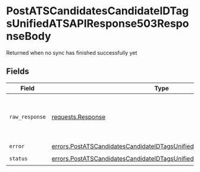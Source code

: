 # PostATSCandidatesCandidateIDTagsUnifiedATSAPIResponse503ResponseBody

Returned when no sync has finished successfully yet


## Fields

| Field                                                                                                                                                          | Type                                                                                                                                                           | Required                                                                                                                                                       | Description                                                                                                                                                    |
| -------------------------------------------------------------------------------------------------------------------------------------------------------------- | -------------------------------------------------------------------------------------------------------------------------------------------------------------- | -------------------------------------------------------------------------------------------------------------------------------------------------------------- | -------------------------------------------------------------------------------------------------------------------------------------------------------------- |
| `raw_response`                                                                                                                                                 | [requests.Response](https://requests.readthedocs.io/en/latest/api/#requests.Response)                                                                          | :heavy_minus_sign:                                                                                                                                             | Raw HTTP response; suitable for custom response parsing                                                                                                        |
| `error`                                                                                                                                                        | [errors.PostATSCandidatesCandidateIDTagsUnifiedATSAPIResponse503Error](../../models/errors/postatscandidatescandidateidtagsunifiedatsapiresponse503error.md)   | :heavy_check_mark:                                                                                                                                             | N/A                                                                                                                                                            |
| `status`                                                                                                                                                       | [errors.PostATSCandidatesCandidateIDTagsUnifiedATSAPIResponse503Status](../../models/errors/postatscandidatescandidateidtagsunifiedatsapiresponse503status.md) | :heavy_check_mark:                                                                                                                                             | N/A                                                                                                                                                            |